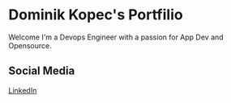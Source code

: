 # Dominik Kopec's Portfilio

Welcome I'm a Devops Engineer with a passion for App Dev and Opensource.

## Social Media

[LinkedIn](https://www.linkedin.com/in/dominikkopec/)
